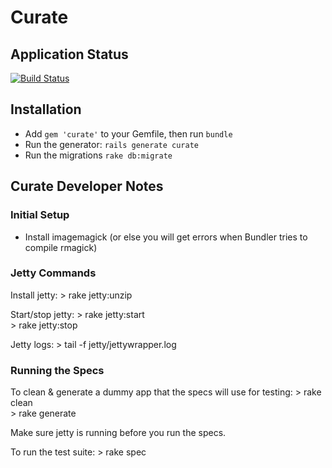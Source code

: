 # Curate

## Application Status

[![Build Status](https://travis-ci.org/ndlib/curate.png)](https://travis-ci.org/ndlib/curate)

## Installation

* Add `gem 'curate'` to your Gemfile, then run `bundle`
* Run the generator: `rails generate curate`
* Run the migrations `rake db:migrate`


## Curate Developer Notes

### Initial Setup

* Install imagemagick (or else you will get errors when Bundler tries to compile rmagick)

### Jetty Commands

Install jetty:
    > rake jetty:unzip  

Start/stop jetty:
    > rake jetty:start  
    > rake jetty:stop  

Jetty logs:
    > tail -f jetty/jettywrapper.log  

### Running the Specs

To clean & generate a dummy app that the specs will use for testing:
    > rake clean  
    > rake generate  

Make sure jetty is running before you run the specs.

To run the test suite:
    > rake spec  

